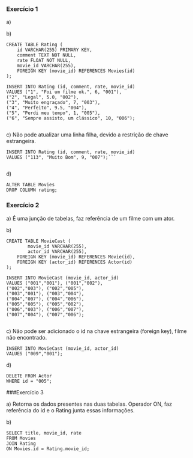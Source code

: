 ### Exercício 1

a)

b)
```
CREATE TABLE Rating (
	id VARCHAR(255) PRIMARY KEY,
    comment TEXT NOT NULL,
    rate FLOAT NOT NULL,
    movie_id VARCHAR(255),
    FOREIGN KEY (movie_id) REFERENCES Movies(id)
);

INSERT INTO Rating (id, comment, rate, movie_id)
VALUES ("1", "Foi um filme ok.", 6, "001"),
("2", "Legal", 5.0, "002"),
("3", "Muito engraçado", 7, "003"),
("4", "Perfeito", 9.5, "004"),
("5", "Perdi meu tempo", 1, "005"),
("6", "Sempre assisto, um clássico", 10, "006");


```

c) Não pode atualizar uma linha filha, devido a restrição de chave estrangeira.

```
INSERT INTO Rating (id, comment, rate, movie_id)
VALUES ("113", "Muito Bom", 9, "007");```


```
d)

```
ALTER TABLE Movies
DROP COLUMN rating;

```

### Exercício 2

a) É uma junção de tabelas, faz referência de um filme com um ator.

b)
```
CREATE TABLE MovieCast (
		movie_id VARCHAR(255),
		actor_id VARCHAR(255),
    FOREIGN KEY (movie_id) REFERENCES Movie(id),
    FOREIGN KEY (actor_id) REFERENCES Actor(id)
);

INSERT INTO MovieCast (movie_id, actor_id)
VALUES ("001","001"), ("001","002"),
("002","003"), ("002","005"),
("003","001"), ("003","004"),
("004","007"), ("004","006"),
("005","005"), ("005","002"),
("006","003"), ("006","007"),
("007","004"), ("007","006");


```

c) Não pode ser adicionado o id na chave estrangeira (foreign key), filme não encontrado.

```
INSERT INTO MovieCast (movie_id, actor_id)
VALUES ("009","001");
```

d)

```
DELETE FROM Actor
WHERE id = "005";

```


###Exercício 3

a) Retorna os dados presentes nas duas tabelas. Operador ON, faz referência do id e o Rating junta essas informações.

b)

```
SELECT title, movie_id, rate
FROM Movies
JOIN Rating
ON Movies.id = Rating.movie_id;

```